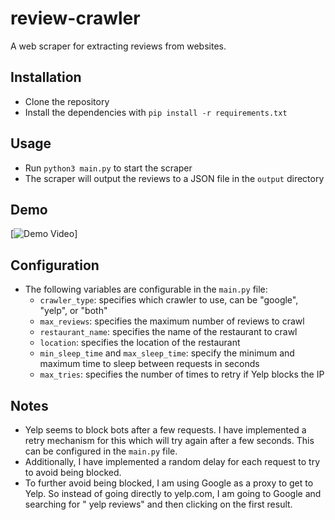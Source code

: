# review-crawler
A web scraper for extracting reviews from websites.

## Installation

* Clone the repository
* Install the dependencies with `pip install -r requirements.txt`

## Usage

* Run `python3 main.py` to start the scraper
* The scraper will output the reviews to a JSON file in the `output` directory

## Demo
[![Demo Video](https://youtu.be/0Ls05N8h98Y)]

## Configuration
* The following variables are configurable in the `main.py` file:
	+ `crawler_type`: specifies which crawler to use, can be "google", "yelp", or "both"
	+ `max_reviews`: specifies the maximum number of reviews to crawl
	+ `restaurant_name`: specifies the name of the restaurant to crawl
	+ `location`: specifies the location of the restaurant
	+ `min_sleep_time` and `max_sleep_time`: specify the minimum and maximum time to sleep between requests in seconds
	+ `max_tries`: specifies the number of times to retry if Yelp blocks the IP

## Notes
* Yelp seems to block bots after a few requests. I have implemented a retry mechanism for this which will try again after a few seconds. This can be configured in the `main.py` file.
* Additionally, I have implemented a random delay for each request to try to avoid being blocked.
* To further avoid being blocked, I am using Google as a proxy to get to Yelp. So instead of going directly to yelp.com, I am going to Google and searching for "<business name> yelp reviews" and then clicking on the first result.
